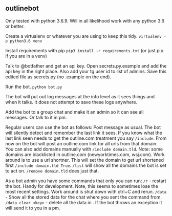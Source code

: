 ## outlinebot

Only tested with python 3.6.9. Will in all likelihood work with any python 3.6 or better.

Create a virtualenv or whatever you are using to keep this tidy.
`virtualenv -p python3.6 venv`

Install requirements with pip
`pip3 install -r requirements.txt` (or just pip if you are in a venv)

Talk to @botfather and get an api key.
Open secrets.py.example and add the api key in the right place. Also add your tg user id to list of admins.
Save this edited file as secrets.py (no .example on the end).

Run the bot.
`python bot.py`

The bot will put out log messages at the info level as it sees things and when it talks. It does not attempt to save these logs anywhere.

Add the bot to a group chat and make it an admin so it can see all messages. Or talk to it in pm.

Regular users can use the bot as follows:
Post message as usual. The bot will silently detect and remember the last link it sees.
If you know what the last link seen needs to get the outline.com treatment you say `/include`.
From now on the bot will post an outline.com link for all urls from that domain.
You can also add domains manually with `/include domain.tld`.
Note: some domains are blacklisted in outline.com (newyorktimes.com, wsj.com). Work around is to use a url shortner.
This will set the domain to get url shortened first `/include domain.tld True`.
`/list` will show all the domains the bot is set to act on.
`/remove domain.tld` does just that.

As a bot admin you have some commands that only you can run:
`/r` - restart the bot. Handy for development. Note, this seems to sometimes lose the most recent settings. Work around is shut down with ctrl+C and rerun.
`/data` - Show all the stored data for the chat where you sent the command from. 
`/data clear <key>` - delete all the data in <key>.
If the bot throws an exception it will send it to you in a pm.

